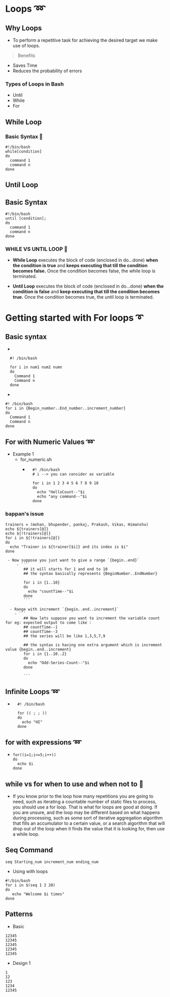 # Loops ➿

## Why Loops

- To perform a repetitive task for achieving the desired target we make use of loops.
> Benefits
  - Saves Time
  - Reduces the probability of errors 

### Types of Loops in Bash 

- Until
- While
- For


## While Loop 

### Basic Syntax 🔣
```
#!/bin/bash
while[condition]
do
  command 1
  command n
done
```

## Until Loop

## Basic Syntax
```
#!/bin/bash
until [condition];
do
  command 1
  command n
done

```

### WHILE VS UNTIL LOOP 🤔

- **While Loop** executes the block of code (enclosed in do...done) **when the condition is true** and **keeps executing that till the condition becomes false.** Once the condition becomes false, the while loop is terminated.

- **Until Loop** executes the block of code (enclosed in do...done) **when the condition is false** and **keep executing that till the condition becomes true.** Once the condition becomes true, the until loop is terminated.


# Getting started with For loops ➰

## Basic syntax

- 
```
  #! /bin/bash 

  for i in num1 num2 numn
  do
    Command 1
    Command n
  done
```

- 
```
#! /bin/bash 
for i in {Begin_number..End_number..increment_number}
do
  Command 1 
  Command n
done
```

## For with Numeric Values ➿

- Example 1
  - for_numeric.sh 
    - ```
        #! /bin/bash 
        # i --> you can consider as variable

        for i in 1 2 3 4 5 6 7 8 9 10
        do
          echo "HelloCount--"$i
          echo "any command--"$i
        done
        ```
### bappan's issue
```
trainers = (mohan, bhupender, pankaj, Prakash, Vikas, Himanshu)
echo ${trainers[@]}
echo ${!trainers[@]}
for i in ${!trainers[@]}
do
  echo "Trainer is ${trainer[$i]} and its index is $i"
done  
```


     - Now suppose you just want to give a range `{begin..end}`
         - ``` 
            ## it will starts for 1 and end to 10 
            ## the syntax basically represents {BeginNumber..EndNumber}

            for i in {1..10}
            do
              echo "countTime--"$i
            done
            ```

      - Range with increment `{begin..end..increment}`
        - ```
            ## Now lets suppose you want to increment the variable count for eg: expected output to come like :
            ## countTime--1
            ## countTime--3
            ## the series will be like 1,3,5,7,9

            ## the syntax is having one extra argument which is increment value {begin..end..increment}
            for i in {1..10..2}
            do
              echo "Odd-Series-Count--"$i
            done

            ```
## Infinite Loops ➿

- ```
    #! /bin/bash

    for (( ; ; ))
    do
      echo "HI"
    done
  ```
## for with expressions ➿

- ```
  for((i=1;i<=5;i++))
  do
    echo $i
  done
  ```



## while vs for when to use and when not to 🤔

- If you know prior to the loop how many repetitions you are going to need, such as iterating a countable number of static files to process, you should use a for loop. That is what for loops are good at doing. If you are unsure, and the loop may be different based on what happens during processing, such as some sort of iterative aggregation algorithm that fills an accumulator to a certain value, or a search algorithm that will drop out of the loop when it finds the value that it is looking for, then use a while loop.

## Seq Command

```
seq Starting_num increment_num ending_num
```
- Using with loops
```
#!/bin/bash
for i in $(seq 1 2 20)
do
   echo "Welcome $i times"
done

```

## Patterns
- Basic
```
12345
12345
12345
12345
12345
```
- Design 1
```
1
12
123
1234
12345
```

